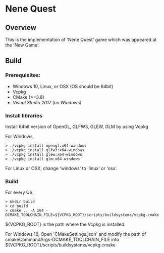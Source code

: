 # Nene Quest

## Overview
This is the implementation of 'Nene Quest' game which was appeared at the 'New Game'.

## Build

### Prerequisites:
- Windows 10, Linux, or OSX (OS should be 64bit)
- Vcpkg
- CMake (>=3.8)
- *Visual Studio 2017 (on Windows)*

### Install libraries
Install 64bit version of OpenGL, GLFW3, GLEW, GLM by using Vcpkg

For Windows,
```
> ./vcpkg install opengl:x64-windows
> ./vcpkg install glfw3:x64-windows
> ./vcpkg install glew:x64-windows
> ./vcpkg install glm:x64-windows
```

For Linux or OSX, change 'windows' to 'linux' or 'osx'.

### Build

For every OS,
```
> mkdir build
> cd build
> cmake .. -A x64 -DCMAKE_TOOLCHAIN_FILE=${VCPKG_ROOT}/scripts/buildsystems/vcpkg.cmake
```
${VCPKG_ROOT} is the path where the Vcpkg is installed.

For Windows 10,
Open 'CMakeSettings.json' and modify the path of cmakeCommandArgs-DCMAKE_TOOLCHAIN_FILE into ${VCPKG_ROOT}/scripts/buildsystems/vcpkg.cmake